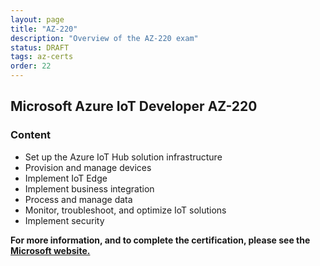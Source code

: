 ```yaml
---
layout: page
title: "AZ-220"
description: "Overview of the AZ-220 exam"
status: DRAFT
tags: az-certs
order: 22
---
```

## Microsoft Azure IoT Developer AZ-220

### Content

- Set up the Azure IoT Hub solution infrastructure
- Provision and manage devices
- Implement IoT Edge
- Implement business integration
- Process and manage data
- Monitor, troubleshoot, and optimize IoT solutions
- Implement security

**For more information, and to complete the certification, please see the [Microsoft website.][az-220]**

[az-220]: https://learn.microsoft.com/en-gb/credentials/certifications/exams/az-220/